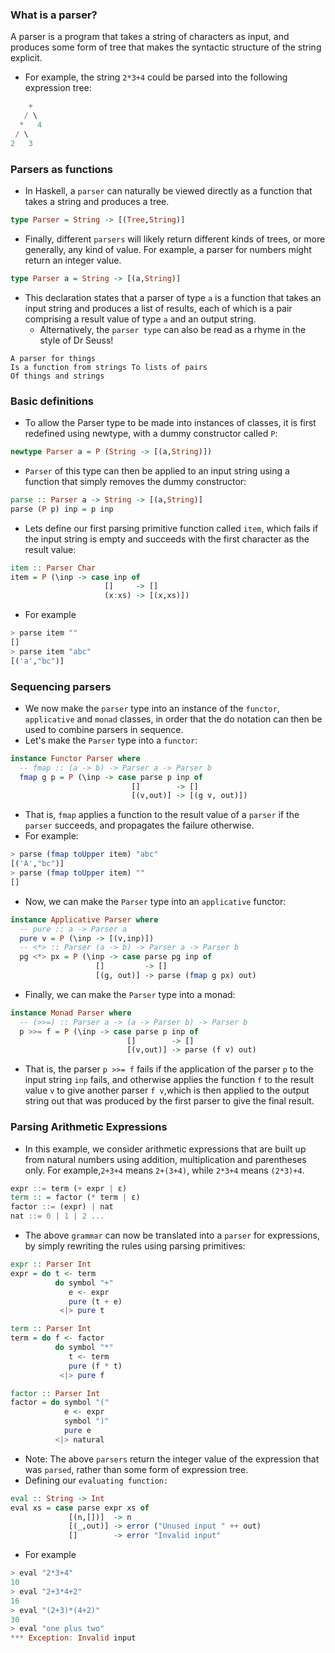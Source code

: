 ### What is a parser?
A parser is a program that takes a string of characters as input, and produces some form of tree that makes the syntactic structure of the string explicit.

- For example, the string ```2*3+4``` could be parsed into the following expression tree:
```haskell
    +
   / \
  *   4
 / \
2   3
```
### Parsers as functions

- In Haskell, a ``parser`` can naturally be viewed directly as a function that takes a string and produces a tree.
```haskell
type Parser = String -> [(Tree,String)]
```
- Finally, different ```parsers``` will likely return different kinds of trees, or more generally, any kind of value. For example, a parser for numbers might return an integer value.
```haskell
type Parser a = String -> [(a,String)]
```
- This declaration states that a parser of type ```a``` is a function that takes an input string and produces a list of results, each of which is a pair comprising a result value of type ```a``` and an output string.
  - Alternatively, the ```parser type``` can also be read as a rhyme in the style of Dr Seuss!
````text
A parser for things
Is a function from strings To lists of pairs
Of things and strings
````
### Basic definitions
- To allow the Parser type to be made into instances of classes, it is first redefined using newtype, with a dummy constructor called ```P```:
```haskell
newtype Parser a = P (String -> [(a,String)])
```
- ```Parser``` of this type can then be applied to an input string using a function that simply removes the dummy constructor:
```haskell
parse :: Parser a -> String -> [(a,String)] 
parse (P p) inp = p inp
```
- Lets define our first parsing primitive function called ```item```, which fails if the input string is empty and succeeds with the first character as the result value:
```haskell
item :: Parser Char
item = P (\inp -> case inp of
                     []     -> []
                     (x:xs) -> [(x,xs)])
```
- For example
```haskell
> parse item ""
[]
> parse item "abc"
[('a',"bc")]
```
### Sequencing parsers

- We now make the ```parser``` type into an instance of the ```functor```, ```applicative``` and ```monad``` classes, in order that the do notation can then be used to combine parsers in sequence.
- Let's make the ```Parser``` type into a ```functor```:
```haskell
instance Functor Parser where
  -- fmap :: (a -> b) -> Parser a -> Parser b
  fmap g p = P (\inp -> case parse p inp of
                           []        -> []
                           [(v,out)] -> [(g v, out)])
```
- That is, ```fmap``` applies a function to the result value of a ```parser``` if the ```parser``` succeeds, and propagates the failure otherwise.
- For example:
```haskell
> parse (fmap toUpper item) "abc"
[('A',"bc")]
> parse (fmap toUpper item) ""
[]
```
- Now, we can make the ```Parser``` type into an ```applicative``` functor:
```haskell
instance Applicative Parser where
  -- pure :: a -> Parser a
  pure v = P (\inp -> [(v,inp)])
  -- <*> :: Parser (a -> b) -> Parser a -> Parser b
  pg <*> px = P (\inp -> case parse pg inp of
                   []         -> []
                   [(g, out)] -> parse (fmap g px) out)
```
- Finally, we can make the ```Parser``` type into a monad:
```haskell
instance Monad Parser where
  -- (>>=) :: Parser a -> (a -> Parser b) -> Parser b
  p >>= f = P (\inp -> case parse p inp of
                          []        -> []
                          [(v,out)] -> parse (f v) out)
```
- That is, the parser ```p >>= f``` fails if the application of the parser ```p``` to the input string ```inp``` fails, and otherwise applies the function ```f``` to the result value ```v``` to give another parser ```f v```,which is then applied to the output string out that was produced by the first parser to give the final result.


### Parsing Arithmetic Expressions

- In this example, we consider arithmetic expressions that are built up from natural numbers using addition, multiplication and parentheses only. For example,```2+3+4``` means ```2+(3+4)```, while ```2*3+4``` means ```(2*3)+4```.
```haskell
expr ::= term (+ expr | ε)
term :: = factor (* term | ε)
factor ::= (expr) | nat
nat ::= 0 | 1 | 2 ...
```
- The above ```grammar``` can now be translated into a ```parser``` for expressions, by simply rewriting the rules using parsing primitives:
```haskell
expr :: Parser Int
expr = do t <- term
          do symbol "+"
             e <- expr
             pure (t + e)
           <|> pure t

term :: Parser Int
term = do f <- factor
          do symbol "*"
             t <- term
             pure (f * t)
           <|> pure f

factor :: Parser Int
factor = do symbol "("
            e <- expr
            symbol ")"
            pure e
          <|> natural
```
- Note: The above ```parsers``` return the integer value of the expression that was ```parsed```, rather than some form of expression tree.
- Defining our ````evaluating function:````
```haskell
eval :: String -> Int
eval xs = case parse expr xs of
             [(n,[])]  -> n
             [(_,out)] -> error ("Unused input " ++ out)
             []        -> error "Invalid input"
```
- For example
```haskell
> eval "2*3+4"
10
> eval "2+3*4+2"
16
> eval "(2+3)*(4+2)"
30
> eval "one plus two"
*** Exception: Invalid input
```




